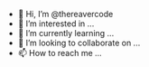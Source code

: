 - 👋 Hi, I’m @thereavercode
- 👀 I’m interested in ...
- 🌱 I’m currently learning ...
- 💞️ I’m looking to collaborate on ...
- 📫 How to reach me ...

<!---
thereavercode/thereavercode is a ✨ special ✨ repository because its `README.md` (this file) appears on your GitHub profile.
You can click the Preview link to take a look at your changes.
--->
